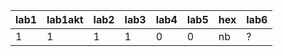 | lab1 | lab1akt | lab2 | lab3 | lab4 | lab5 | hex | lab6 |
|------|---------|------|------|------|------|-----|------|
|    1 |       1 |    1 |    1 |    0 |    0 | nb  | ?    |
